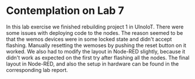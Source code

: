 # Contemplation on Lab 7

In this lab exercise we finished rebuilding project 1 in UlnoIoT. There were some issues with deploying code to the nodes. The reason seemed to be that the wemos devices were in some locked state and didn't accept flashing. Manually resetting the wemoses by pushing the reset button on it worked. We also had to modify the layout in Node-RED slightly, because it didn't work as expected on the first try after flashing all the nodes.
The final layout in Node-RED, and also the setup in hardware can be found in the corresponding lab report.
